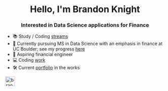<h1 align="center">Hello, I'm Brandon Knight</h1>
<h3 align="center">Interested in Data Science applications for Finance</h3>

- 📚 Study / Coding [streams](https://www.youtube.com/@BrandonJKnight/streams)
- 📕 Currently pursuing MS in Data Science with an emphasis in finance at UC Boulder; see my progress [here](https://github.com/BKnightHD/MS-Data-Science)
- 🧮 Aspiring financial engineer
- 💻 Coding [work](https://github.com/BKnightHD/Python-CC)
- 🛠 Current [portfolio](https://bknighthd.github.io/) in the works

<a href="https://www.linkedin.com/in/brandon-knight-60469422b/" target="blank"><img align="center" src="https://github.com/BKnightHD/hello-world/blob/main/image/link.png" alt="brandon knight" width="30" height ="30" /></a>
</p>

